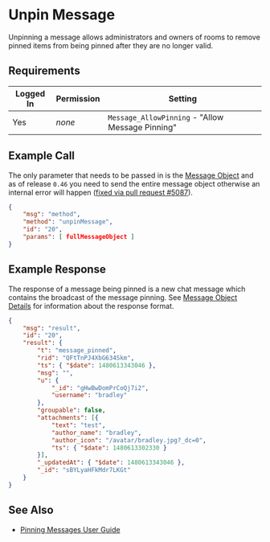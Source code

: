 # Unpin Message

Unpinning a message allows administrators and owners of rooms to remove pinned items from being pinned after they are no longer valid.

## Requirements

| Logged In | Permission | Setting                                          |
| --------- | ---------- | ------------------------------------------------ |
| Yes       | _none_     | `Message_AllowPinning` - "Allow Message Pinning" |

## Example Call

The only parameter that needs to be passed in is the [Message Object][1] and as of release `0.46` you need to send the entire message object otherwise an internal error will happen ([fixed via pull request #5087](https://github.com/RocketChat/Rocket.Chat/pull/5087)).

```json
{
    "msg": "method",
    "method": "unpinMessage",
    "id": "20",
    "params": [ fullMessageObject ]
}
```

## Example Response

The response of a message being pinned is a new chat message which contains the broadcast of the message pinning. See [Message Object Details][1] for information about the response format.

```json
{
    "msg": "result",
    "id": "20",
    "result": {
        "t": "message_pinned",
        "rid": "QFtTnPJ4XbG634Skm",
        "ts": { "$date": 1480613343046 },
        "msg": "",
        "u": {
            "_id": "gHwBwDomPrCoQj7i2",
            "username": "bradley"
        },
        "groupable": false,
        "attachments": [{
            "text": "test",
            "author_name": "bradley",
            "author_icon": "/avatar/bradley.jpg?_dc=0",
            "ts": { "$date": 1480613302330 }
        }],
        "_updatedAt": { "$date": 1480613343046 },
        "_id": "sBYLyaHFkMdr7LKGt"
    }
}
```

## See Also

- [Pinning Messages User Guide][1]

[1]: ../../../../user-guide/messages/
